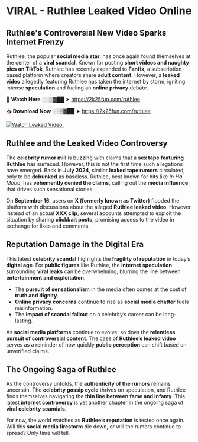 # VIRAL - Ruthlee Leaked Video Online

## **Ruthlee's Controversial New Video Sparks Internet Frenzy**  

Ruthlee, the popular **social media star**, has once again found themselves at the center of a **viral scandal**. Known for posting **short videos and naughty pics on TikTok**, Ruthlee has recently expanded to **Fanfix**, a subscription-based platform where creators share **adult content**. However, a **leaked video** allegedly featuring Ruthlee has taken the internet by storm, igniting intense **speculation** and fueling an **online privacy** debate.  

🔴 **Watch Here** ░░▒▓██ ➤ https://2k25fun.com/ruthlee  

📥 **Download Now** ░░▒▓██ ➤ https://2k25fun.com/ruthlee  

[![Watch Leaked Video.](https://miro.medium.com/v2/resize:fit:828/format:webp/1*cilzJN44JGOrTw9NJCrNHA.gif "Watch Leaked Video")](https://2k25fun.com/ruthlee)

## **Ruthlee and the Leaked Video Controversy**  

The **celebrity rumor mill** is buzzing with claims that a **sex tape featuring Ruthlee** has surfaced. However, this is not the first time such allegations have emerged. Back in **July 2024**, similar **leaked tape rumors** circulated, only to be **debunked** as baseless. Ruthlee, best known for hits like *In Ha Mood*, has **vehemently denied the claims**, calling out the **media influence** that drives such sensational stories.  

On **September 16**, users on **X (formerly known as Twitter)** flooded the platform with discussions about the alleged **Ruthlee leaked video**. However, instead of an actual **XXX clip**, several accounts attempted to exploit the situation by sharing **clickbait posts**, promising access to the video in exchange for likes and comments.  

## **Reputation Damage in the Digital Era**  

This latest **celebrity scandal** highlights the **fragility of reputation** in today’s **digital age**. For **public figures** like Ruthlee, the **internet speculation** surrounding **viral leaks** can be overwhelming, blurring the line between **entertainment and exploitation**.  

- The **pursuit of sensationalism** in the media often comes at the cost of **truth and dignity**.  
- **Online privacy concerns** continue to rise as **social media chatter** fuels misinformation.  
- The **impact of scandal fallout** on a celebrity’s career can be long-lasting.  

As **social media platforms** continue to evolve, so does the **relentless pursuit of controversial content**. The case of **Ruthlee’s leaked video** serves as a reminder of how quickly **public perception** can shift based on unverified claims.  

## **The Ongoing Saga of Ruthlee**  

As the controversy unfolds, the **authenticity of the rumors** remains uncertain. The **celebrity gossip cycle** thrives on speculation, and Ruthlee finds themselves navigating the **thin line between fame and infamy**. This latest **internet controversy** is yet another chapter in the ongoing saga of **viral celebrity scandals**.  

For now, the world watches as **Ruthlee’s reputation** is tested once again. Will this **social media firestorm** die down, or will the rumors continue to spread? Only time will tell.